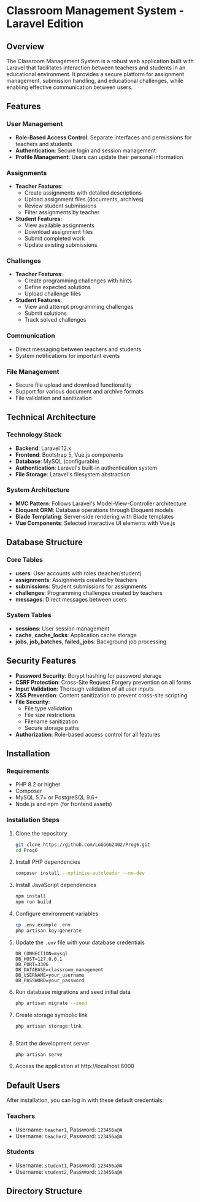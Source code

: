 # Classroom Management System - Laravel Edition

## Overview

The Classroom Management System is a robust web application built with Laravel that facilitates interaction between teachers and students in an educational environment. It provides a secure platform for assignment management, submission handling, and educational challenges, while enabling effective communication between users.

## Features

### User Management
- **Role-Based Access Control**: Separate interfaces and permissions for teachers and students
- **Authentication**: Secure login and session management
- **Profile Management**: Users can update their personal information

### Assignments
- **Teacher Features**:
  - Create assignments with detailed descriptions
  - Upload assignment files (documents, archives)
  - Review student submissions
  - Filter assignments by teacher
- **Student Features**:
  - View available assignments
  - Download assignment files
  - Submit completed work
  - Update existing submissions

### Challenges
- **Teacher Features**:
  - Create programming challenges with hints
  - Define expected solutions
  - Upload challenge files
- **Student Features**:
  - View and attempt programming challenges
  - Submit solutions
  - Track solved challenges

### Communication
- Direct messaging between teachers and students
- System notifications for important events

### File Management
- Secure file upload and download functionality
- Support for various document and archive formats
- File validation and sanitization

## Technical Architecture

### Technology Stack
- **Backend**: Laravel 12.x
- **Frontend**: Bootstrap 5, Vue.js components
- **Database**: MySQL (configurable)
- **Authentication**: Laravel's built-in authentication system
- **File Storage**: Laravel's filesystem abstraction

### System Architecture
- **MVC Pattern**: Follows Laravel's Model-View-Controller architecture
- **Eloquent ORM**: Database operations through Eloquent models
- **Blade Templating**: Server-side rendering with Blade templates
- **Vue Components**: Selected interactive UI elements with Vue.js

## Database Structure

### Core Tables
- **users**: User accounts with roles (teacher/student)
- **assignments**: Assignments created by teachers
- **submissions**: Student submissions for assignments
- **challenges**: Programming challenges created by teachers
- **messages**: Direct messages between users

### System Tables
- **sessions**: User session management
- **cache**, **cache_locks**: Application cache storage
- **jobs**, **job_batches**, **failed_jobs**: Background job processing

## Security Features

- **Password Security**: Bcrypt hashing for password storage
- **CSRF Protection**: Cross-Site Request Forgery prevention on all forms
- **Input Validation**: Thorough validation of all user inputs
- **XSS Prevention**: Content sanitization to prevent cross-site scripting
- **File Security**:
  - File type validation
  - File size restrictions
  - Filename sanitization
  - Secure storage paths
- **Authorization**: Role-based access control for all features

## Installation

### Requirements
- PHP 8.2 or higher
- Composer
- MySQL 5.7+ or PostgreSQL 9.6+
- Node.js and npm (for frontend assets)

### Installation Steps
1. Clone the repository
   ```bash
   git clone https://github.com/LoGGGG2402/Prog6.git 
   cd Prog6
   ```

2. Install PHP dependencies
   ```bash
   composer install --optimize-autoloader --no-dev
   ```

3. Install JavaScript dependencies
   ```bash
   npm install
   npm run build
   ```

4. Configure environment variables
   ```bash
   cp .env.example .env
   php artisan key:generate
   ```

5. Update the `.env` file with your database credentials
   ```
   DB_CONNECTION=mysql
   DB_HOST=127.0.0.1
   DB_PORT=3306
   DB_DATABASE=classroom_management
   DB_USERNAME=your_username
   DB_PASSWORD=your_password
   ```

6. Run database migrations and seed initial data
   ```bash
   php artisan migrate --seed
   ```

7. Create storage symbolic link
   ```bash
   php artisan storage:link
   ```
   ```

8. Start the development server
   ```bash
   php artisan serve
   ```

10. Access the application at http://localhost:8000

## Default Users

After installation, you can log in with these default credentials:

### Teachers
- Username: `teacher1`, Password: `123456a@A`
- Username: `teacher2`, Password: `123456a@A`

### Students
- Username: `student1`, Password: `123456a@A`
- Username: `student2`, Password: `123456a@A`

## Directory Structure
